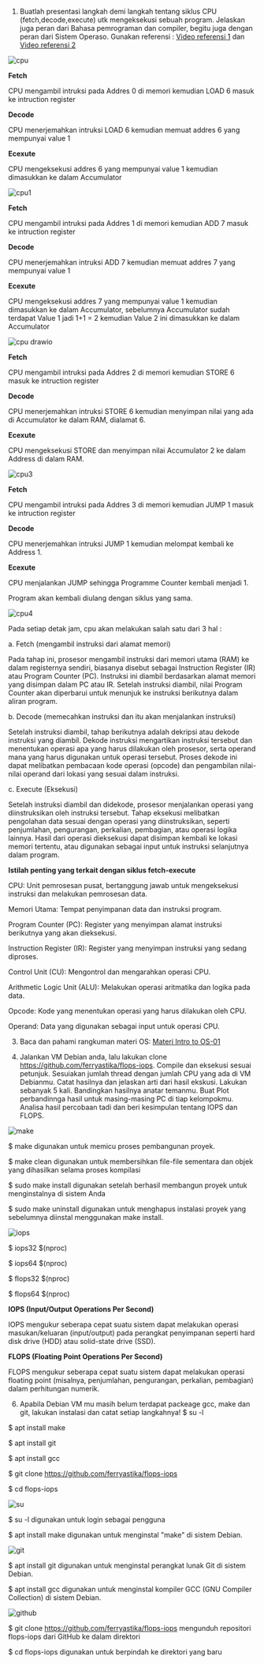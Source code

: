 1. Buatlah presentasi langkah demi langkah tentang siklus CPU (fetch,decode,execute) utk mengeksekusi sebuah program. Jelaskan juga peran dari Bahasa pemrograman dan compiler, begitu juga dengan peran dari Sistem Operaso. Gunakan referensi : [Video referensi 1](https://www.youtube.com/watch?v=Z5JC9Ve1sfI) dan [Video referensi 2](https://www.youtube.com/watch?v=jFDMZpkUWCw)

![cpu](https://github.com/FahrudinTamimi/SysOP24-3123521002/assets/160558690/bd034173-e322-478e-8266-81ea24ff3d7c)

**Fetch** 

CPU mengambil intruksi pada Addres 0 di memori kemudian LOAD 6 masuk ke intruction register

**Decode** 

CPU menerjemahkan intruksi LOAD 6 kemudian memuat addres 6 yang mempunyai value 1

**Ecexute**

CPU mengeksekusi addres 6 yang mempunyai value 1 kemudian dimasukkan ke dalam Accumulator

![cpu1](https://github.com/FahrudinTamimi/SysOP24-3123521002/assets/160558690/379d9489-45ba-4e96-8f33-1378255dc2fd)

**Fetch** 

CPU mengambil intruksi pada Addres 1 di memori kemudian ADD 7 masuk ke intruction register

**Decode** 

CPU menerjemahkan intruksi ADD 7 kemudian memuat addres 7 yang mempunyai value 1

**Ecexute**

CPU mengeksekusi addres 7 yang mempunyai value 1 kemudian dimasukkan ke dalam Accumulator, sebelumnya Accumulator sudah terdapat Value 1 jadi 1+1 = 2 kemudian Value 2 ini dimasukkan ke dalam Accumulator

![cpu drawio](https://github.com/FahrudinTamimi/SysOP24-3123521002/assets/160558690/0909ba44-c76f-4899-aba4-b9e13401fedc)

**Fetch** 

CPU mengambil intruksi pada Addres 2 di memori kemudian STORE 6 masuk ke intruction register

**Decode** 

CPU menerjemahkan intruksi STORE 6 kemudian menyimpan nilai yang ada di Accumulator ke dalam RAM, dialamat 6.

**Ecexute**

CPU mengeksekusi STORE dan menyimpan nilai Accumulator 2 ke dalam Address di dalam RAM.

![cpu3](https://github.com/FahrudinTamimi/SysOP24-3123521002/assets/160558690/7946a711-bdb3-468a-bbc1-5d2cd543c8d1)

**Fetch** 

CPU mengambil intruksi pada Addres 3 di memori kemudian JUMP 1 masuk ke intruction register

**Decode** 

CPU menerjemahkan intruksi JUMP 1 kemudian melompat kembali ke Address 1.

**Ecexute**

CPU menjalankan JUMP sehingga Programme Counter kembali menjadi 1.

Program akan kembali diulang dengan siklus yang sama.

![cpu4](https://github.com/FahrudinTamimi/SysOP24-3123521002/assets/160558690/f66f1b4b-a54c-4ee5-8905-6557fb9e34a2)


Pada setiap detak jam, cpu akan melakukan salah satu dari 3 hal : 

a. Fetch (mengambil instruksi dari alamat memori)

Pada tahap ini, prosesor mengambil instruksi dari memori utama (RAM) ke dalam registernya sendiri, biasanya disebut sebagai Instruction Register (IR) atau Program Counter (PC).
Instruksi ini diambil berdasarkan alamat memori yang disimpan dalam PC atau IR.
Setelah instruksi diambil, nilai Program Counter akan diperbarui untuk menunjuk ke instruksi berikutnya dalam aliran program.

b. Decode (memecahkan instruksi dan itu akan menjalankan instruksi) 

Setelah instruksi diambil, tahap berikutnya adalah dekripsi atau dekode instruksi yang diambil.
Dekode instruksi mengartikan instruksi tersebut dan menentukan operasi apa yang harus dilakukan oleh prosesor, serta operand mana yang harus digunakan untuk operasi tersebut.
Proses dekode ini dapat melibatkan pembacaan kode operasi (opcode) dan pengambilan nilai-nilai operand dari lokasi yang sesuai dalam instruksi.

c. Execute (Eksekusi)

Setelah instruksi diambil dan didekode, prosesor menjalankan operasi yang diinstruksikan oleh instruksi tersebut.
Tahap eksekusi melibatkan pengolahan data sesuai dengan operasi yang diinstruksikan, seperti penjumlahan, pengurangan, perkalian, pembagian, atau operasi logika lainnya.
Hasil dari operasi dieksekusi dapat disimpan kembali ke lokasi memori tertentu, atau digunakan sebagai input untuk instruksi selanjutnya dalam program.

**Istilah penting yang terkait dengan siklus fetch-execute** 

CPU: Unit pemrosesan pusat, bertanggung jawab untuk mengeksekusi instruksi dan melakukan pemrosesan data.

Memori Utama: Tempat penyimpanan data dan instruksi program.

Program Counter (PC): Register yang menyimpan alamat instruksi berikutnya yang akan dieksekusi.

Instruction Register (IR): Register yang menyimpan instruksi yang sedang diproses.

Control Unit (CU): Mengontrol dan mengarahkan operasi CPU.

Arithmetic Logic Unit (ALU): Melakukan operasi aritmatika dan logika pada data.

Opcode: Kode yang menentukan operasi yang harus dilakukan oleh CPU.

Operand: Data yang digunakan sebagai input untuk operasi CPU.

3. Baca dan pahami rangkuman materi OS: [Materi Intro to OS-01](https://github.com/ferryastika/OS-01)

4. Jalankan VM Debian anda, lalu lakukan clone https://github.com/ferryastika/flops-iops. Compile dan eksekusi sesuai petunjuk. Sesuiakan jumlah thread dengan jumlah CPU yang ada di VM Debianmu. Catat hasilnya dan jelaskan arti dari hasil ekskusi. Lakukan sebanyak 5 kali. Bandingkan hasilnya anatar temanmu. Buat Plot perbandinnga hasil untuk masing-masing PC di tiap kelompokmu. Analisa hasil percobaan tadi dan beri kesimpulan tentang IOPS dan FLOPS.

![make](https://github.com/FahrudinTamimi/SysOP24-3123521002/assets/160558690/32cbb5a8-ec2b-4601-89bf-d9142aa9daaa)

$ make digunakan untuk memicu proses pembangunan proyek.

$ make clean digunakan untuk membersihkan file-file sementara dan objek yang dihasilkan selama proses kompilasi

$ sudo make install digunakan setelah berhasil membangun proyek untuk menginstalnya di sistem Anda

$ sudo make uninstall digunakan untuk menghapus instalasi proyek yang sebelumnya diinstal menggunakan make install.

![iops](https://github.com/FahrudinTamimi/SysOP24-3123521002/assets/160558690/972ff3d4-7c4b-489c-aa41-e0515f68fc49)

  $ iops32 $(nproc)
  
  $ iops64 $(nproc)
  
  $ flops32 $(nproc)
  
  $ flops64 $(nproc)
  
**IOPS (Input/Output Operations Per Second)**

IOPS mengukur seberapa cepat suatu sistem dapat melakukan operasi masukan/keluaran (input/output) pada perangkat penyimpanan seperti hard disk drive (HDD) atau solid-state drive (SSD).

**FLOPS (Floating Point Operations Per Second)**

FLOPS mengukur seberapa cepat suatu sistem dapat melakukan operasi floating point (misalnya, penjumlahan, pengurangan, perkalian, pembagian) dalam perhitungan numerik.

6. Apabila Debian VM mu masih belum terdapat packeage gcc, make dan git, lakukan instalasi dan catat setiap langkahnya!
$ su -l

$ apt install make

$ apt install git

$ apt install gcc

$ git clone https://github.com/ferryastika/flops-iops

$ cd flops-iops

![su](https://github.com/FahrudinTamimi/SysOP24-3123521002/assets/160558690/31457830-1475-4af0-9861-e2cb064b3b3d)

$ su -l digunakan untuk login sebagai pengguna

$ apt install make digunakan untuk menginstal "make" di sistem Debian.

![git](https://github.com/FahrudinTamimi/SysOP24-3123521002/assets/160558690/c2d021aa-037c-4087-acd9-f5d7e1b8d5e1)

$ apt install git digunakan untuk menginstal perangkat lunak Git di sistem Debian.

$ apt install gcc digunakan untuk menginstal kompiler GCC (GNU Compiler Collection) di sistem Debian.

![github](https://github.com/FahrudinTamimi/SysOP24-3123521002/assets/160558690/4a03e938-2de0-4e53-bb35-208dc1fc3888)

$ git clone https://github.com/ferryastika/flops-iops mengunduh repositori flops-iops dari GitHub ke dalam direktori 

$ cd flops-iops digunakan untuk berpindah ke direktori yang baru 
